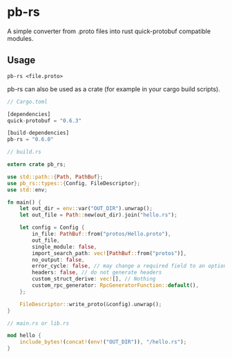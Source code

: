 # pb-rs

A simple converter from .proto files into rust quick-protobuf compatible modules.

## Usage

```
pb-rs <file.proto>
```

pb-rs can also be used as a crate (for example in your cargo build scripts).

```rust
// Cargo.toml

[dependencies]
quick-protobuf = "0.6.3"

[build-dependencies]
pb-rs = "0.6.0"

// build.rs

extern crate pb_rs;

use std::path::{Path, PathBuf};
use pb_rs::types::{Config, FileDescriptor};
use std::env;

fn main() {
    let out_dir = env::var("OUT_DIR").unwrap();
    let out_file = Path::new(out_dir).join("hello.rs");

    let config = Config {
        in_file: PathBuf::from("protos/Hello.proto"),
        out_file,
        single_module: false,
        import_search_path: vec![PathBuf::from("protos")],
        no_output: false,
        error_cycle: false, // may change a required field to an optional
        headers: false, // do not generate headers
        custom_struct_derive: vec![], // Nothing
        custom_rpc_generator: RpcGeneratorFunction::default(),
    };

    FileDescriptor::write_proto(&config).unwrap();
}

// main.rs or lib.rs

mod hello {
    include_bytes!(concat!(env!("OUT_DIR")), "/hello.rs");
}
```
